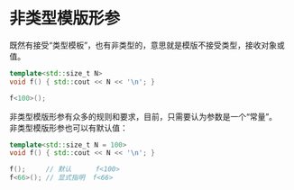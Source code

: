 # 非类型模版形参
既然有接受“类型模板”，也有非类型的，意思就是模版不接受类型，接收对象或值。  
```cpp
template<std::size_t N>
void f() { std::cout << N << '\n'; }

f<100>();
```
非类型模版形参有众多的规则和要求，目前，只需要认为参数是一个“常量”。  
非类型模版形参也可以有默认值：
```cpp
template<std::size_t N = 100>
void f() { std::cout << N << '\n'; }

f();     // 默认      f<100>
f<66>(); // 显式指明  f<66>
```
